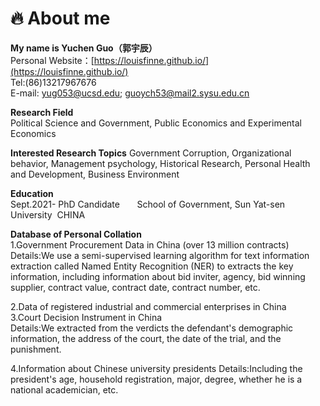 # 🔥 About me  

**My name is Yuchen Guo（郭宇辰）**  
Personal Website：[https://louisfinne.github.io/](https://louisfinne.github.io/)  
Tel:(86)13217967676  
E-mail: yug053@ucsd.edu; guoych53@mail2.sysu.edu.cn  
  
  **Research Field**  
Political Science and Government, Public Economics and Experimental Economics

  **Interested Research Topics** 
Government Corruption, Organizational behavior, Management psychology, Historical Research, Personal Health and Development, Business Environment
  
**Education**  
Sept.2021- 
PhD Candidate  &nbsp;&nbsp;&nbsp;&nbsp;&nbsp;
School of Government, Sun Yat-sen University&nbsp; CHINA

 **Database of Personal Collation**  
 1.Government Procurement Data in China (over 13 million contracts)  
 Details:We use a semi-supervised learning algorithm for text 
information extraction called Named Entity Recognition (NER) to extracts the key information, including information about bid inviter, agency, bid winning supplier, contract value, contract date, contract number, etc.  

 2.Data of registered industrial and commercial enterprises in China  
 3.Court Decision Instrument in China  
 Details:We extracted from the verdicts the defendant's demographic information, the address of the court, the date of the trial, and the punishment.  
 
 4.Information about Chinese university presidents
 Details:Including the president's age, household registration, major, degree, whether he is a national academician, etc.
